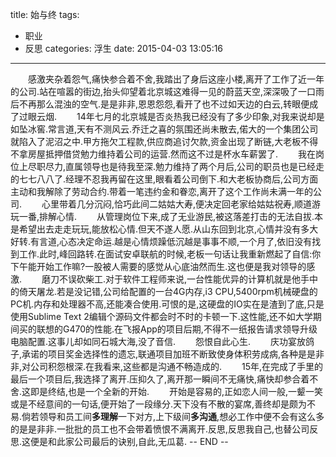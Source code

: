 title: 始与终
tags: 
  - 职业
  - 反思
categories: 浮生
date: 2015-04-03 13:05:16
---

&emsp;&emsp;感激夹杂着怨气,痛快参合着不舍,我踏出了身后这座小楼,离开了工作了近一年的公司.站在喧嚣的街边,抬头仰望着北京城这难得一见的蔚蓝天空,深深吸了一口雨后不再那么混浊的空气.是是非非,恩恩怨怨,看开了也不过如天边的白云,转眼便成了过眼云烟.<!-- more -->
&emsp;&emsp;14年七月的北京城是否炎热我已经没有了多少印象,对我来说却是如坠冰窖.常言道,天有不测风云.乔迁之喜的氛围还尚未散去,偌大的一个集团公司就陷入了泥沼之中.甲方拖欠工程款,供应商追讨欠款,资金出现了断链,大老板不得不拿房屋抵押借贷勉力维持着公司的运营.然而这不过是杯水车薪罢了.
&emsp;&emsp;我在岗位上尽职尽力,直属领导也是待我至深.勉力维持了两个月后,公司的职员也是已经走的七七八八了.经理不忍我再留在这里,眼看着公司倒下.和大老板协商后,公司方面主动和我解除了劳动合约.带着一笔违约金和眷恋,离开了这个工作尚未满一年的公司.
&emsp;&emsp;心里带着几分沉闷,恰巧此间二姑姑大寿,便决定回老家给姑姑祝寿,顺道游玩一番,排解心情.
&emsp;&emsp;从管理岗位下来,成了无业游民,被这落差打击的无法自拔.本是希望出去走走玩玩,能放松心情.但天不遂人愿.从山东回到北京,心情并没有多大好转.有言道,心态决定命运.越是心情烦躁低沉越是事事不顺,一个月了,依旧没有找到工作.此时,峰回路转.在面试安卓联航的时候,老板一句话让我重新燃起了自信:你下午能开始工作嘛?一股被人需要的感觉从心底油然而生.这也便是我对领导的感激.
&emsp;&emsp;磨刀不误砍柴工.对于软件工程师来说,一台性能优异的计算机就是他手中的倚天屠龙.若是没记错,公司给配置的一台4G内存,i3 CPU,5400rpm机械硬盘的PC机.内存和处理器不高,还能凑合使用.可恨的是,这硬盘的IO实在是渣到了底,只是使用Sublime Text 2编辑个源码文件都会时不时的卡顿一下.这性能,还不如大学期间买的联想的G470的性能.在飞报App的项目后期,不得不一纸报告请求领导升级电脑配置.这事儿却如同石城大海,没了音信.
&emsp;&emsp;怨恨自此心生.
&emsp;&emsp;庆功宴放鸽子,承诺的项目奖金选择性的遗忘,联通项目加班不断致使身体积劳成病,各种是是非非,对公司积怨根深.在我看来,这些都是沟通不畅造成的.
&emsp;&emsp;15年,在完成了手里的最后一个项目后,我选择了离开.压抑久了,离开那一瞬间不无痛快,痛快却参合着不舍.这即是终结,也是一个全新的开始.
&emsp;&emsp;开始是容易的,正如恋人间一般,一颦一笑或是不经意间的一句话,便开始了一段缘分.天下没有不散的宴席,善终却是颇为不易.倘若领导和员工间**多理解**一下对方,上下级间**多沟通**,想必工作中便不会有这么多的是是非非.一批批的员工也不会带着愤恨不满离开.反思,反思我自己,也替公司反思.这便是和此家公司最后的诀别,自此,无瓜葛.
-- END --
